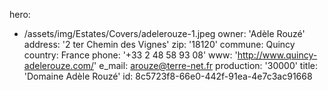 hero:
  - /assets/img/Estates/Covers/adelerouze-1.jpeg
owner: 'Adèle Rouzé'
address: '2 ter Chemin des Vignes'
zip: '18120'
commune: Quincy
country: France
phone: '+33 2 48 58 93 08'
www: 'http://www.quincy-adelerouze.com/'
e_mail: arouze@terre-net.fr
production: '30000'
title: 'Domaine Adèle Rouzé'
id: 8c5723f8-66e0-442f-91ea-4e7c3ac91668
